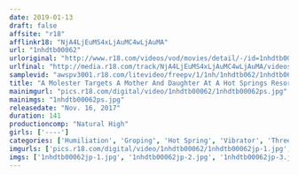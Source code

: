 ```yaml
---
date: 2019-01-13
draft: false
affsite: "r18"
afflinkr18: "NjA4LjEuMS4xLjAuMC4wLjAuMA"
url: "1nhdtb00062"
urloriginal: "http://www.r18.com/videos/vod/movies/detail/-/id=1nhdtb00062"
urlfinal: "http://media.r18.com/track/NjA4LjEuMS4xLjAuMC4wLjAuMA/videos/vod/movies/detail/-/id=1nhdtb00062"
samplevid: "awspv3001.r18.com/litevideo/freepv/1/1nh/1nhdtb062/1nhdtb062_dmb_w.mp4"
title: "A Molester Targets A Mother And Daughter At A Hot Springs Resort She Wanted To Protect Her Daughter, But He Spread Her Legs And Made Her Cum In A Parent-Child Sandwich Fuck Fest"
mainimgurl: "pics.r18.com/digital/video/1nhdtb00062/1nhdtb00062ps.jpg"
mainimgs: "1nhdtb00062ps.jpg"
releasedate: "Nov. 16, 2017"
duration: 141
productioncomp: "Natural High"
girls: ['----']
categories: ['Humiliation', 'Groping', 'Hot Spring', 'Vibrator', 'Threesome / Foursome', 'Hi-Def']
imgurls: ['pics.r18.com/digital/video/1nhdtb00062/1nhdtb00062jp-1.jpg', 'pics.r18.com/digital/video/1nhdtb00062/1nhdtb00062jp-2.jpg', 'pics.r18.com/digital/video/1nhdtb00062/1nhdtb00062jp-3.jpg', 'pics.r18.com/digital/video/1nhdtb00062/1nhdtb00062jp-4.jpg', 'pics.r18.com/digital/video/1nhdtb00062/1nhdtb00062jp-5.jpg', 'pics.r18.com/digital/video/1nhdtb00062/1nhdtb00062jp-6.jpg', 'pics.r18.com/digital/video/1nhdtb00062/1nhdtb00062jp-7.jpg', 'pics.r18.com/digital/video/1nhdtb00062/1nhdtb00062jp-8.jpg', 'pics.r18.com/digital/video/1nhdtb00062/1nhdtb00062jp-9.jpg', 'pics.r18.com/digital/video/1nhdtb00062/1nhdtb00062jp-10.jpg', 'pics.r18.com/digital/video/1nhdtb00062/1nhdtb00062jp-11.jpg', 'pics.r18.com/digital/video/1nhdtb00062/1nhdtb00062jp-12.jpg', 'pics.r18.com/digital/video/1nhdtb00062/1nhdtb00062jp-13.jpg', 'pics.r18.com/digital/video/1nhdtb00062/1nhdtb00062jp-14.jpg', 'pics.r18.com/digital/video/1nhdtb00062/1nhdtb00062jp-15.jpg', 'pics.r18.com/digital/video/1nhdtb00062/1nhdtb00062jp-16.jpg', 'pics.r18.com/digital/video/1nhdtb00062/1nhdtb00062jp-17.jpg', 'pics.r18.com/digital/video/1nhdtb00062/1nhdtb00062jp-18.jpg', 'pics.r18.com/digital/video/1nhdtb00062/1nhdtb00062jp-19.jpg', 'pics.r18.com/digital/video/1nhdtb00062/1nhdtb00062jp-20.jpg']
imgs: ['1nhdtb00062jp-1.jpg', '1nhdtb00062jp-2.jpg', '1nhdtb00062jp-3.jpg', '1nhdtb00062jp-4.jpg', '1nhdtb00062jp-5.jpg', '1nhdtb00062jp-6.jpg', '1nhdtb00062jp-7.jpg', '1nhdtb00062jp-8.jpg', '1nhdtb00062jp-9.jpg', '1nhdtb00062jp-10.jpg', '1nhdtb00062jp-11.jpg', '1nhdtb00062jp-12.jpg', '1nhdtb00062jp-13.jpg', '1nhdtb00062jp-14.jpg', '1nhdtb00062jp-15.jpg', '1nhdtb00062jp-16.jpg', '1nhdtb00062jp-17.jpg', '1nhdtb00062jp-18.jpg', '1nhdtb00062jp-19.jpg', '1nhdtb00062jp-20.jpg']
---
```

